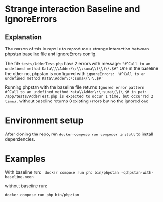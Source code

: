 Strange interaction Baseline and ignoreErrors
===============================================

Explanation
-----------------------------------
The reason of this is repo is to reproduce a strange interaction between phpstan baseline file and
ignoreErrors config.

The file `tests/AdderTest.php` have 2 errors with message: `"#^Call to an undefined method Kata\\\\Adder\\:\\:suma\\(\\)\\.$#"` 
One in the baseline the other no, phpstan is configured with 
`ignoreErrors:
'#^Call to an undefined method Kata\\Adder\:\:suma\(\)\.$#'`

Running phpstan with the baseline file returns 
`Ignored error pattern #^Call to an undefined method
Kata\\Adder\:\:suma\(\)\.$# in path /app/tests/AdderTest.php is expected to occur 1 time, but occurred 2 times.` 
without baseline  returns 3 existing errors but no the ignored one

Environment setup
=================
After cloning the repo, run `docker-compose run composer install` to install dependencies.

Examples
=====

With baseline run:
` docker compose run php bin/phpstan -cphpstan-with-baseline.neon`

without baseline run:

`docker compose run php bin/phpstan`

